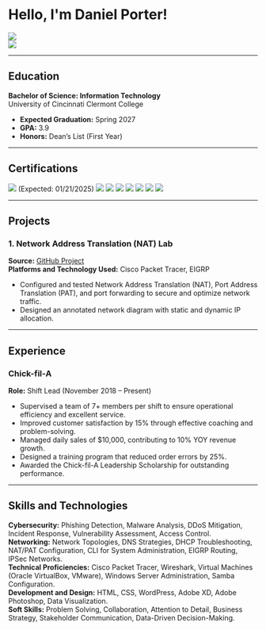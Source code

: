 # **Hello, I'm Daniel Porter!**  
<a href="https://www.linkedin.com/in/daniel-porter1/"><img src="https://img.shields.io/badge/LinkedIn-0077B5?&style=for-the-badge&logo=linkedin&logoColor=white" /></a>  
<a href="https://github.com/daniel-porter"><img src="https://img.shields.io/badge/GitHub-181717?style=for-the-badge&logo=github&logoColor=white" /></a>  

---

## **Education**  
**Bachelor of Science: Information Technology**  
University of Cincinnati Clermont College  
- **Expected Graduation:** Spring 2027  
- **GPA:** 3.9  
- **Honors:** Dean’s List (First Year)  

---

## **Certifications**  
<div>
<img src="https://img.shields.io/badge/-CompTIA_Security%2B-FF0000?&style=for-the-badge&logo=CompTIA&logoColor=white" /> (Expected: 01/21/2025)  
<img src="https://img.shields.io/badge/-Google_Cybersecurity_Certification-4285F4?&style=for-the-badge&logo=Google&logoColor=white" />  
<img src="https://img.shields.io/badge/-FEMA_NIMS_ICS--100-004B87?&style=for-the-badge" />  
<img src="https://img.shields.io/badge/-Qualys_Vulnerability_Management-FFD700?&style=for-the-badge&logoColor=white" />  
<img src="https://img.shields.io/badge/-First_Aid_%26_CPR-25D366?&style=for-the-badge&logoColor=white" />  
<img src="https://img.shields.io/badge/-AMCA_PT_Certification-FFC107?&style=for-the-badge" />  
<img src="https://img.shields.io/badge/-OSHA_10--Hour_Healthcare-FF5733?&style=for-the-badge" />  
<img src="https://img.shields.io/badge/-American_Council_on_Exercise_PT-4CAF50?&style=for-the-badge" />  
</div>  

---

## **Projects**  

### **1. Network Address Translation (NAT) Lab**  
**Source:** [GitHub Project](https://github.com/daniel-porter/Network-Address-Translation-Lab)  
**Platforms and Technology Used:** Cisco Packet Tracer, EIGRP  
- Configured and tested Network Address Translation (NAT), Port Address Translation (PAT), and port forwarding to secure and optimize network traffic.  
- Designed an annotated network diagram with static and dynamic IP allocation.  

---

## **Experience**  
### **Chick-fil-A**  
**Role:** Shift Lead (November 2018 – Present)  
- Supervised a team of 7+ members per shift to ensure operational efficiency and excellent service.  
- Improved customer satisfaction by 15% through effective coaching and problem-solving.  
- Managed daily sales of $10,000, contributing to 10% YOY revenue growth.  
- Designed a training program that reduced order errors by 25%.  
- Awarded the Chick-fil-A Leadership Scholarship for outstanding performance.  

---

## **Skills and Technologies**  
**Cybersecurity:** Phishing Detection, Malware Analysis, DDoS Mitigation, Incident Response, Vulnerability Assessment, Access Control.  
**Networking:** Network Topologies, DNS Strategies, DHCP Troubleshooting, NAT/PAT Configuration, CLI for System Administration, EIGRP Routing, IPSec Networks.  
**Technical Proficiencies:** Cisco Packet Tracer, Wireshark, Virtual Machines (Oracle VirtualBox, VMware), Windows Server Administration, Samba Configuration.  
**Development and Design:** HTML, CSS, WordPress, Adobe XD, Adobe Photoshop, Data Visualization.  
**Soft Skills:** Problem Solving, Collaboration, Attention to Detail, Business Strategy, Stakeholder Communication, Data-Driven Decision-Making.  
